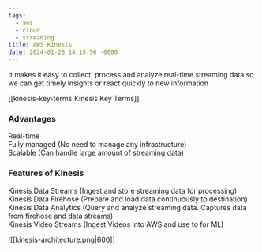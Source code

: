 ```yaml
---
tags:
  - aws
  - cloud
  - streaming
title: AWS Kinesis
date: 2024-01-28 14:15:56 -0600
---
```


It makes it easy to collect, process and analyze real-time streaming data so we can get timely insights or react quickly to new information

[[kinesis-key-terms|Kinesis Key Terms]]

### Advantages

Real-time  
Fully managed (No need to manage any infrastructure)  
Scalable (Can handle large amount of streaming data)

### Features of Kinesis

Kinesis Data Streams (Ingest and store streaming data for processing)  
Kinesis Data Firehose (Prepare and load data continuously to destination)  
Kinesis Data Analytics (Query and analyze streaming data. Captures data from firehose and data streams)  
Kinesis Video Streams (Ingest Videos into AWS and use to for ML)

![[kinesis-architecture.png|600]]
